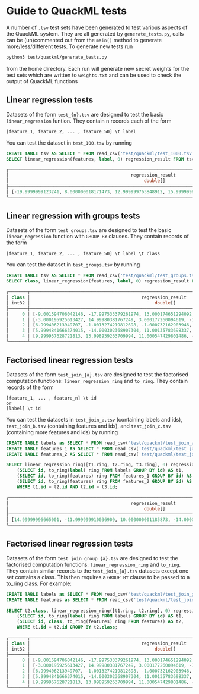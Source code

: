 # Guide to QuackML tests 
A number of `.tsv` test sets have been generated to test various aspects of the QuackML system.
They are all generated by `generate_tests.py`, calls can be (un)commented out from the `main()` method to 
generate more/less/different tests. To generate new tests run
```bash 
python3 test/quackml/generate_tests.py
```
from the home directory. Each run will generate new secret weights for the test sets which are written to `weights.txt`
and can be used to check the output of QuackML functions

## Linear regression tests
Datasets of the form `test_{n}.tsv` are designed to test the basic `linear_regression` funtion. They 
contain n records each of the form 
```csv
[feature_1, feature_2, ... , feature_50] \t label 
```
You can test the dataset in `test_100.tsv` by running 
```SQL
CREATE TABLE tsv AS SELECT * FROM read_csv('test/quackml/test_1000.tsv', header=TRUE, delim='\t', columns={'features': 'DOUBLE[]', 'label': 'DOUBLE'});
SELECT linear_regression(features, label, 0) regression_result FROM tsv;

┌──────────────────────────────────────────────────────────────────────────────────────────────────────────────┐
│                                              regression_result                                               │
│                                                   double[]                                                   │
├──────────────────────────────────────────────────────────────────────────────────────────────────────────────┤
│ [-19.9999999123241, 8.000000018171473, 12.999999763848912, 15.999999885022726, -10.00000005362921, -13.999…  │
└──────────────────────────────────────────────────────────────────────────────────────────────────────────────┘
```

## Linear regression with groups tests 
Datasets of the form `test_groups.tsv` are designed to test the basic `linear_regression` function with `GROUP BY` clauses. 
They contain records of the form 
```csv
[feature_1, feature_2, ... , feature_50] \t label \t class 
```
You can test the dataset in `test_groups.tsv` by running 
```SQL
CREATE TABLE tsv AS SELECT * FROM read_csv('test/quackml/test_groups.tsv', header=TRUE, delim='\t', columns={'features': 'DOUBLE[]', 'label': 'DOUBLE', 'class': 'INTEGER'});
SELECT class, linear_regression(features, label, 0) regression_result FROM tsv GROUP BY class;

┌───────┬──────────────────────────────────────────────────────────────────────────────────────────────────────┐
│ class │                                          regression_result                                           │
│ int32 │                                               double[]                                               │
├───────┼──────────────────────────────────────────────────────────────────────────────────────────────────────┤
│     0 │ [-9.001594706042146, -17.997533379261974, 13.000174651294092, -15.00114952863031, 16.0011853225166…  │
│     1 │ [-3.000195925613427, 14.99980381767249, 3.000177260094619, -19.999685765201544, -18.00012611504948…  │
│     2 │ [6.999406213949707, -1.0013274219812698, -1.000732162903946, 18.99988721895769, 5.998527547462346,…  │
│     3 │ [5.9994841666374015, -14.000302368907304, 11.00135783698337, 9.000025455808894, -17.99912833220765…  │
│     4 │ [9.999957628721813, 13.998959263709994, 11.000547429801486, -18.00023483661305, 0.0013206232043170…  │
└───────┴──────────────────────────────────────────────────────────────────────────────────────────────────────┘
```

## Factorised linear regression tests
Datasets of the form `test_join_{a}.tsv` are designed to test the factorised computation functions: `linear_regression_ring` and `to_ring`.
They contain records of the form 
```csv
[feature_1, ... , feature_n] \t id 
or 
[label] \t id
``` 
You can test the datasets in `test_join_a.tsv` (containing labels and ids), `test_join_b.tsv` (containing features and ids), and `test_join_c.tsv` (containing more features and ids) by running 
```SQL
CREATE TABLE labels as SELECT * FROM read_csv('test/quackml/test_join_a.tsv', header=TRUE, delim='\t', columns={'label': 'DOUBLE[]', 'id': 'INTEGER'});
CREATE TABLE features_1 AS SELECT * FROM read_csv('test/quackml/test_join_b.tsv', header=TRUE, delim='\t', columns={'features': 'DOUBLE[]', 'id': 'INTEGER'});
CREATE TABLE features_2 AS SELECT * FROM read_csv('test/quackml/test_join_c.tsv', header=TRUE, delim='\t', columns={'features': 'DOUBLE[]', 'id': 'INTEGER'});

SELECT linear_regression_ring([t1.ring, t2.ring, t3.ring], 0) regression_result FROM
    (SELECT id, to_ring(label) ring FROM labels GROUP BY id) AS t1,
    (SELECT id, to_ring(features) ring FROM features_1 GROUP BY id) AS t2,
    (SELECT id, to_ring(features) ring FROM features_2 GROUP BY id) AS t3
    WHERE t1.id = t2.id AND t2.id = t3.id;

┌──────────────────────────────────────────────────────────────────────────────────────────────────────────────┐
│                                              regression_result                                               │
│                                                   double[]                                                   │
├──────────────────────────────────────────────────────────────────────────────────────────────────────────────┤
│ [14.99999996665001, -11.999999910036909, 10.000000001185873, -14.000000002702574, 10.000000013955688, -11.…  │
└──────────────────────────────────────────────────────────────────────────────────────────────────────────────┘
```

## Factorised linear regression tests
Datasets of the form `test_join_group_{a}.tsv` are designed to test the factorised computation functions: `linear_regression_ring` and `to_ring`.
They contain similar records to the `test_join_{a}.tsv` datasets except one set contains a class. This then requires a `GROUP BY` clause to be 
passed to a to_ring class. For example:
```SQL
CREATE TABLE labels as SELECT * FROM read_csv('test/quackml/test_join_group_a.tsv', header=TRUE, delim='\t', columns={'label': 'DOUBLE[]', 'id': 'INTEGER'});
CREATE TABLE features as SELECT * FROM reac_csv('test/quackml/test_join_group_b.tsv', header=TRUE, delim='\t', columns={'features': 'DOUBLE[]', 'id': 'INTEGER', 'class': 'INTEGER'});

SELECT t2.class, linear_regression_ring([t1.ring, t2.ring], 0) regression_result FROM 
    (SELECT id, to_ring(label) ring FROM labels GROUP BY id) AS t1,
    (SELECT id, class, to_ring(features) ring FROM features) AS t2,
    WHERE t1.id = t2.id GROUP BY t2.class;

┌───────┬──────────────────────────────────────────────────────────────────────────────────────────────────────┐
│ class │                                          regression_result                                           │
│ int32 │                                               double[]                                               │
├───────┼──────────────────────────────────────────────────────────────────────────────────────────────────────┤
│     0 │ [-9.001594706042146, -17.997533379261974, 13.000174651294092, -15.00114952863031, 16.0011853225166…  │
│     1 │ [-3.000195925613427, 14.99980381767249, 3.000177260094619, -19.999685765201544, -18.00012611504948…  │
│     2 │ [6.999406213949707, -1.0013274219812698, -1.000732162903946, 18.99988721895769, 5.998527547462346,…  │
│     3 │ [5.9994841666374015, -14.000302368907304, 11.00135783698337, 9.000025455808894, -17.99912833220765…  │
│     4 │ [9.999957628721813, 13.998959263709994, 11.000547429801486, -18.00023483661305, 0.0013206232043170…  │
└───────┴──────────────────────────────────────────────────────────────────────────────────────────────────────┘
```